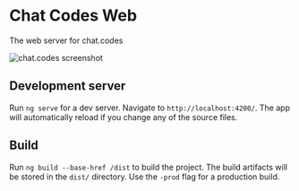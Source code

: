 # Chat Codes Web

The web server for chat.codes

![chat.codes screenshot](https://github.com/soney/chat-codes-web/blob/master/screenshot.gif?raw=true)

## Development server
Run `ng serve` for a dev server. Navigate to `http://localhost:4200/`. The app will automatically reload if you change any of the source files.

## Build

Run `ng build --base-href /dist` to build the project. The build artifacts will be stored in the `dist/` directory. Use the `-prod` flag for a production build.
